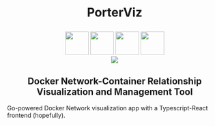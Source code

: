  <h1 align="center">
 
  PorterViz </h1>

 <div align="center"> <img width="55" src="https://cdn.worldvectorlogo.com/logos/gopher.svg"/> <img width="55" src="https://www.docker.com/sites/default/files/d8/2019-07/vertical-logo-monochromatic.png"/> <img width="55" src="https://raw.githubusercontent.com/gilbarbara/logos/master/logos/typescript-icon.svg"/> <img width="55" src="https://raw.githubusercontent.com/gilbarbara/logos/master/logos/react.svg"/>
 </div>
 
 <div align="center">
 <img src="https://goreportcard.com/badge/github.com/harrywm/PorterViz"/>
 </div>

 <h2 align="center">
Docker Network-Container Relationship Visualization and Management Tool 
</h2> 

Go-powered Docker Network visualization app with a Typescript-React frontend (hopefully).
